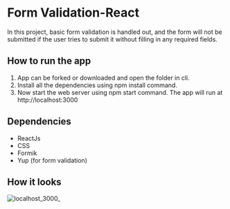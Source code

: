 # Form Validation-React

In this project, basic form validation is handled out, and the form will not be submitted if the user tries to submit it without filling in any required fields.

## How to run the app
1. App can be forked or downloaded and open the folder in cli.
2. Install all the dependencies using npm install command.
3. Now start the web server using npm start command. The app will run at http://localhost:3000

## Dependencies
- ReactJs
- CSS
- Formik
- Yup (for form validation)

## How it looks


![localhost_3000_](https://user-images.githubusercontent.com/99599542/213881436-6c45ff18-df92-468e-a18a-2b39d07c4902.png)
